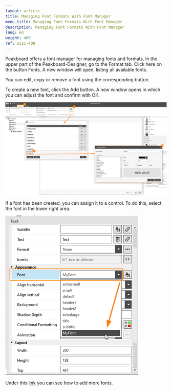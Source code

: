 ```yaml
---
layout: article
title: Managing Font Formats With Font Manager
menu_title: Managing Font Formats With Font Manager
description: Managing Font Formats With Font Manager
lang: en
weight: 400
ref: misc-400
---
```


Peakboard offers a font manager for managing fonts and formats. In the upper part of the Peakboard-Designer, go to the Format tab. Click here on the button Fonts. A new window will open, listing all available fonts.

You can edit, copy or remove a font using the corresponding button.

To create a new font, click the Add button.
A new window opens in which you can adjust the font and confirm with OK.

![image_1](/assets/images/misc/fonts/Schriftarten1.png)

If a font has been created, you can assign it to a control. To do this, select the font in the lower right area.

![image_1](/assets/images/misc/fonts/Schriftarten2.png)

Under this [link](05-en-custom-fonts.html) you can see how to add more fonts.
